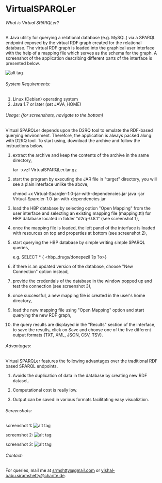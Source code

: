 VirtualSPARQLer
===============

###### What is Virtual SPARQLer?

A Java utility for querying a relational database (e.g. MySQL) via a SPARQL endpoint exposed by the virtual RDF graph created for the relational database. The virtual RDF graph is loaded into the graphical user interface with the help of a mapping file which serves as the schema for the graph. A screenshot of the application describing different parts of the interface is presented below.

![alt tag](http://i61.tinypic.com/2pzxjbc.jpg)


###### System Requirements:

1. Linux (Debian) operating system
2. Java 1.7 or later (set JAVA_HOME)

###### Usage: (for screenshots, navigate to the bottom)

Virtual SPARQLer depends upon the D2RQ tool to emulate the RDF-based querying environment. Therefore, the application is always packed along with D2RQ tool. To start using, download the archive and follow the instructions below.

1. extract the archive and keep the contents of the archive in the same directory,

    tar -xvzf VirtualSPARQLer.tar.gz

2. start the program by executing the JAR file in "target" directory, you will see a plain interface unlike the above,

    chmod +x Virtual-Sparqler-1.0-jar-with-dependencies.jar
    java -jar Virtual-Sparqler-1.0-jar-with-dependencies.jar

3. load the HBP database by selecting option "Open Mapping" from the user interface and selecting an existing mapping file (mapping.ttl) for HBP database located in folder "d2rq-0.8.1" (see screenshot 1),

4. once the mapping file is loaded, the left panel of the interface is loaded with resources on top and properties at bottom (see screenshot 2),

5. start querying the HBP database by simple writing simple SPARQL queries,

    e.g. SELECT * { <hbp_drugs/donepezil ?p ?o>}

6. if there is an updated version of the database, choose "New Connection" option instead,

7. provide the credentials of the database in the window popped up and test the connection (see screenshot 3),

8. once successful, a new mapping file is created in the user's home directory,

9. load the new mapping file using "Open Mapping" option and start querying the new RDF graph,

10. the query results are displayed in the "Results" section of the interface, to save the results, click on Save and choose one of the five different output formats (TXT, XML, JSON, CSV, TSV).

###### Advantages:

Virtual SPARQLer features the following advantages over the traditional RDF based SPARQL endpoints.

1. Avoids the duplication of data in the database by creating new RDF dataset.

2. Computational cost is really low.

3. Output can be saved in various formats facilitating easy visualiztion.

###### Screenshots:

screenshot 1:
![alt tag](http://i60.tinypic.com/33kre40.jpg)

screenshot 2:
![alt tag](http://i62.tinypic.com/33u90cx.jpg)

screenshot 3:
![alt tag](http://i60.tinypic.com/3097oe8.jpg)

###### Contact:

For queries, mail me at srmshtty@gmail.com or vishal-babu.siramshetty@charite.de.
